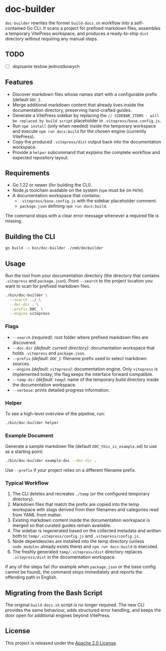 # doc-builder

`doc-builder` rewrites the former `build-docs.sh` workflow into a self-contained Go
CLI. It scans a project for prefixed markdown files, assembles a temporary VitePress
workspace, and produces a ready-to-ship `dist` directory without requiring any
manual steps.

## TODO

- [ ] dopisanie testow jednostkowych

## Features

- Discover markdown files whose names start with a configurable prefix (default `DOC_`).
- Merge additional markdown content that already lives inside the documentation
  directory, preserving hand-crafted guides.
- Generate a VitePress sidebar by replacing the `// SIDEBAR_ITEMS - will be replaced by build script`
  placeholder in `.vitepress/base.config.js`.
- Run `npm install` (only when needed) inside the temporary workspace and execute
  `npm run docs:build` for the chosen engine (currently VitePress).
- Copy the produced `.vitepress/dist` output back into the documentation workspace.
- Provide a `helper` subcommand that explains the complete workflow and expected
  repository layout.

## Requirements

- Go 1.22 or newer (for building the CLI).
- Node.js toolchain available on the system (`npm` must be on `PATH`).
- A documentation workspace that contains:
  - `.vitepress/base.config.js` with the sidebar placeholder comment.
  - `package.json` defining `npm run docs:build`.

The command stops with a clear error message whenever a required file is missing.

## Building the CLI

```bash
go build -o bin/doc-builder ./cmd/docbuilder
```

## Usage

Run the tool from your documentation directory (the directory that contains
`.vitepress` and `package.json`). Point `--search` to the project location you
want to scan for prefixed markdown files.

```bash
./bin/doc-builder \
  --search ../ \
  --doc-dir . \
  --prefix DOC_ \
  --engine vitepress
```

### Flags

- `--search` *(required)*: root folder where prefixed markdown files are
  discovered.
- `--doc-dir` *(default: current directory)*: documentation workspace that holds
  `.vitepress` and `package.json`.
- `--prefix` *(default: `DOC_`)*: filename prefix used to select markdown sources.
- `--engine` *(default: `vitepress`)*: documentation engine. Only `vitepress`
  is implemented today; the flag keeps the interface forward compatible.
- `--temp-dir` *(default: `temp`)*: name of the temporary build directory inside
  the documentation workspace.
- `--verbose`: prints detailed progress information.

### Helper

To see a high-level overview of the pipeline, run:

```bash
./bin/doc-builder helper
```

### Example Document

Generate a sample markdown file (default `DOC_this_is_example.md`) to use as a
starting point:

```bash
./bin/doc-builder example-doc --doc-dir .
```

Use `--prefix` if your project relies on a different filename prefix.

### Typical Workflow

1. The CLI deletes and recreates `./temp` (or the configured temporary directory).
2. Markdown files that match the prefix are copied into the temp workspace with
   slugs derived from their filenames and categories read from YAML front matter.
3. Existing markdown content inside the documentation workspace is merged so that
   curated guides remain available.
4. The sidebar is regenerated based on the collected metadata and written both to
   `temp/.vitepress/config.js` and `.vitepress/config.js`.
5. Node dependencies are installed into the temp directory (unless `node_modules`
   already exists there) and `npm run docs:build` is executed.
6. The freshly generated `temp/.vitepress/dist` directory replaces
   `.vitepress/dist` in the documentation workspace.

If any of the steps fail (for example when `package.json` or the base config
cannot be found), the command stops immediately and reports the offending path in
English.

## Migrating from the Bash Script

The original `build-docs.sh` script is no longer required. The new CLI provides the
same behaviour, adds structured error handling, and keeps the door open for
additional engines beyond VitePress.

## License

This project is released under the [Apache 2.0 License](LICENSE).
